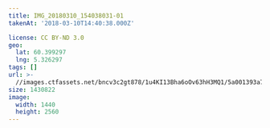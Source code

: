 ```yaml
---
title: IMG_20180310_154038031-01
takenAt: '2018-03-10T14:40:38.000Z'

license: CC BY-ND 3.0
geo:
  lat: 60.399297
  lng: 5.326297
tags: []
url: >-
  //images.ctfassets.net/bncv3c2gt878/1u4KI13Bha6oOv63hH3MQ1/5a001393a7145c2122ed2a388f738246/img_20180310_154038031-01_40759182312_o
size: 1430822
image:
  width: 1440
  height: 2560
---
```

